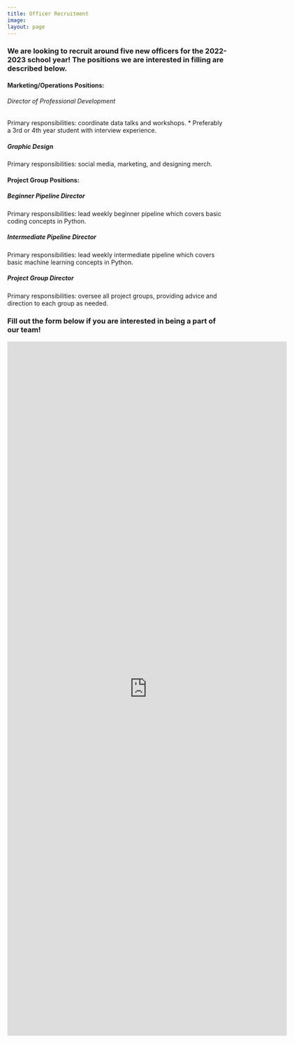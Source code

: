 ```yaml
---
title: Officer Recruitment
image:
layout: page
---
```



### We are looking to recruit around five new officers for the 2022-2023 school year! The positions we are interested in filling are described below.

#### Marketing/Operations Positions:

###### Director of Professional Development 
Primary responsibilities: coordinate data talks and workshops. 
\* Preferably a 3rd or 4th year student with interview experience. 
##### Graphic Design
Primary responsibilities: social media, marketing, and designing merch. 

#### Project Group Positions:

##### Beginner Pipeline Director
Primary responsibilities: lead weekly beginner pipeline which covers basic coding concepts in Python.
##### Intermediate Pipeline Director
Primary responsibilities: lead weekly intermediate pipeline which covers basic machine learning concepts in Python.
##### Project Group Director
Primary responsibilities: oversee all project groups, providing advice and direction to each group as needed.


### Fill out the form below if you are interested in being a part of our team!

<iframe src="https://docs.google.com/forms/d/e/1FAIpQLSeWzXfm4NjfZja0nWSI7FlFKockM2YuhqXwR8rYQ3ZkYgpGsA/viewform" width="640" height="1589" frameborder="0" marginheight="0" marginwidth="0">Loading…</iframe>
